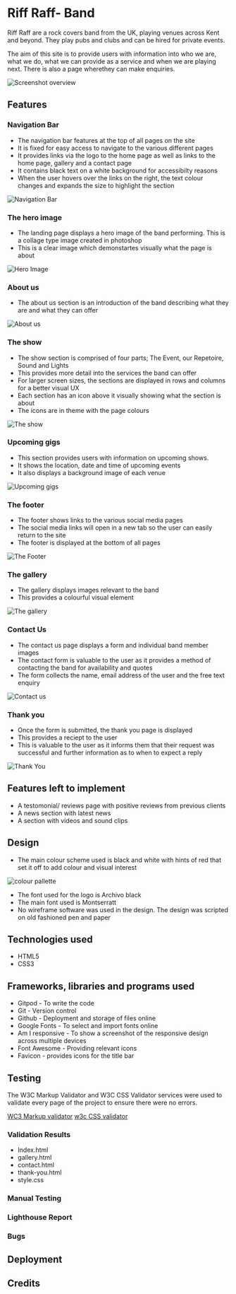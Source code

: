 # Riff Raff- Band

Riff Raff are a rock covers band from the UK, playing venues across Kent and beyond. They play pubs and clubs and can be hired for private events.

The aim of this site is to provide users with information into who we are, what we do, what we can provide as a service and when we are playing next. There is also a page wherethey can make enquiries.

![Screenshot overview](assests/images/Screenshot-overview.webp)

## Features

### Navigation Bar

- The navigation bar features at the top of all pages on the site
- It is fixed for easy access to navigate to the various different pages
- It provides links via the logo to the home page as well as links to the home page, gallery and a contact page
- It contains black text on a white background for accessibilty reasons
- When the user hovers over the links on the right, the text colour changes and expands the size to highlight the section

![Navigation Bar](assests/images/Screenshot-navbar.webp)

### The hero image

- The landing page displays a hero image of the band performing. This is a collage type image created in photoshop
- This is a clear image which demonstartes visually what the page is about

![Hero Image](assests/images/Screenshot-hero.webp)

### About us

- The about us section is an introduction of the band describing what they are and what they can offer

![About us](assests/images/Screenshot-about.webp)

### The show

- The show section is comprised of four parts; The Event, our Repetoire, Sound and Lights
- This provides more detail into the services the band can offer
- For larger screen sizes, the sections are displayed in rows and columns for a better visual UX
- Each section has an icon above it visually showing what the section is about
- The icons are in theme with the page colours

![The show](assests/images/Screenshot-show.webp)

### Upcoming gigs

- This section provides users with information on upcoming shows.
- It shows the location, date and time of upcoming events
- It also displays a background image of each venue

![Upcoming gigs](assests/images/Screenshot-upcoming.webp)

### The footer

- The footer shows links to the various social media pages
- The social media links will open in a new tab so the user can easily return to the site
- The footer is displayed at the bottom of all pages

![The Footer](assests/images/Screenshot-footer.webp)

### The gallery

- The gallery displays images relevant to the band
- This provides a colourful visual element

![The gallery](assests/images/Screenshot-gallery.webp)

### Contact Us

- The contact us page displays a form and individual band member images
- The contact form is valuable to the user as it provides a method of contacting the band for availability and quotes
- The form collects the name, email address of the user and the free text enquiry

![Contact us](assests/images/Screenshot-contact2.webp)

### Thank you

- Once the form is submitted, the thank you page is displayed
- This provides a reciept to the user
- This is valuable to the user as it informs them that their request was successful and further information as to when to expect a reply

![Thank You](assests/images/Screenshot-thankyou.webp)

## Features left to implement

- A testomonial/ reviews page with positive reviews from previous clients
- A news section with latest news
- A section with videos and sound clips

## Design

- The main colour scheme used is black and white with hints of red that set it off to add colour and visual interest

![colour pallette](assests/images/Screenshot-colour.webp)

- The font used for the logo is Archivo black
- The main font used is Montserratt
- No wireframe software was used in the design. The design was scripted on old fashioned pen and paper

## Technologies used

- HTML5
- CSS3

## Frameworks, libraries and programs used

- Gitpod - To write the code
- Git - Version control
- Github - Deployment and storage of files online
- Google Fonts - To select and import fonts online
- Am I responsive - To show a screenshot of the responsive design across multiple devices
- Font Awesome - Providing relevant icons
- Favicon - provides icons for the title bar

## Testing

The W3C Markup Validator and W3C CSS Validator services were used to validate every page of the project to ensure there were no errors.

[WC3 Markup validator](https://validator.w3.org/)
[w3c CSS validator](https://jigsaw.w3.org/css-validator/)

### Validation Results

- Index.html
- gallery.html
- contact.html
- thank-you.html
- style.css

### Manual Testing

### Lighthouse Report

### Bugs

## Deployment

## Credits
